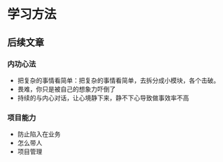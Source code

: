 # 学习方法

## 后续文章

### 内功心法

* 把复杂的事情看简单：把复杂的事情看简单，去拆分成小模块，各个击破。
* 畏难，你只是被自己的想象力吓倒了
* 持续的与内心对话，让心境静下来，静不下心导致做事效率不高

### 项目能力

* 防止陷入在业务
* 怎么带人
* 项目管理

